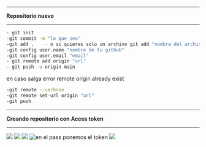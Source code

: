 ****
**Repositorio nuevo**
****

```bash
- git init
-git commit -m "lo que sea"
-git add .    - o si quieres solo un archivo git add "nombre del archivo"
-git config user.name "nombre de tu github"
-git config user.email "email"
- git remote add origin "url"
- git push -u origin main
```


en caso salga error remote origin already exist

```bash
-git remote --verbose
-git remote set-url origin "url"
-git push
```

****
**Creando repositorio con Acces token**
****

![](https://media.discordapp.net/attachments/893274242169331715/1062132726200799413/image.png?width=262&height=663)
![](https://media.discordapp.net/attachments/893274242169331715/1062132887408885811/image.png?width=1153&height=662)
![](https://media.discordapp.net/attachments/893274242169331715/1062132961526427691/image.png)
![en el pass ponemos el token](https://media.discordapp.net/attachments/893274242169331715/1062133156028878888/image.png)
![](https://media.discordapp.net/attachments/893274242169331715/1062133314808451182/image.png)